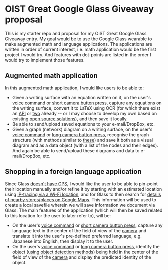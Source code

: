 # OIST Great Google Glass Giveaway proposal

This is my starter repo and proposal for my OIST Great Google Glass Giveaway entry. My goal would be to use the Google Glass wearable to make augmented math and language applications. The applications are written in order of current interest, i.e. math application would be the first project I would try. And features with dot-points are listed in the order I would try to implement those features.

## Augmented math application

In this augmented math application, I would like users to be able to:
- Given a writing surface with an equation written on it, on the user's [voice command](https://developers.google.com/glass-enterprise/guides/inputs-sensors#voice-commands) or [short camera button press](https://developers.google.com/glass-enterprise/guides/inputs-sensors#camera-button), capture any equations on the writing surface, convert it to LaTeX using OCR (for which there exist an [API](https://mathpix.com/ocr) or [two](https://developer.myscript.com/) already -- or I may choose to develop my own based on existing [open source solutions](https://github.com/falvaro/seshat)), and then save it locally.
- Be able to send/upload saved equations to your e-mail/DropBox, etc.
- Given a graph (network) diagram on a writing surface, on the user's [voice command](https://developers.google.com/glass-enterprise/guides/inputs-sensors#voice-commands) or [long camera button press](https://developers.google.com/glass-enterprise/guides/inputs-sensors#camera-button), recognise the graph structure (with methods similar to [these](https://openaccess.thecvf.com/content/WACV2021/papers/Luo_ChartOCR_Data_Extraction_From_Charts_Images_via_a_Deep_Hybrid_WACV_2021_paper.pdf)) and save it both as a visual diagram and as a data object (with a list of the nodes and their edges). And again be able to send/upload these diagrams and data to e-mail/DropBox, etc.

## Shopping in a foreign language application

Since Glass [doesn't have GPS](https://developers.google.com/glass-enterprise/guides/inputs-sensors#location-services), I would like the user to be able to pin-point their location manually and/or refine it by starting with an estimated location using [IP-tracing via a Wi-Fi location](https://developers.google.com/maps/documentation/geolocation/overview), and for Glass to then search for [details of nearby stores/places on Google Maps](https://developers.google.com/maps/documentation/places/web-service/details). This information will be used to create a local savefile wherein we will save information we document via Glass. The main features of the application (which will then be saved related to this location for the user to later refer to), will be:
- On the user's [voice command](https://developers.google.com/glass-enterprise/guides/inputs-sensors#voice-commands) or [short camera button press](https://developers.google.com/glass-enterprise/guides/inputs-sensors#camera-button), capture any language text in the center of the field of view of the [camera](https://developers.google.com/glass-enterprise/guides/inputs-sensors#camera) and translate it into the user's pre-defined preferred language, e.g. Japanese into English, then display it to the user.
- On the user's [voice command](https://developers.google.com/glass-enterprise/guides/inputs-sensors#voice-commands) or [long camera button press](https://developers.google.com/glass-enterprise/guides/inputs-sensors#camera-button), identify the object ([using object detection methods](https://en.wikipedia.org/wiki/Object_detection)) being held in the center of the field of view of the [camera](https://developers.google.com/glass-enterprise/guides/inputs-sensors#camera) and display the predicted identity of the object.

